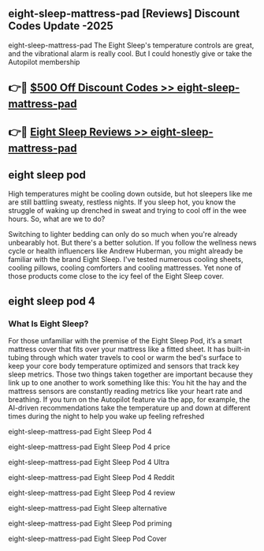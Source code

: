 ## eight-sleep-mattress-pad [Reviews​] Discount Codes Update -2025

eight-sleep-mattress-pad The Eight Sleep's temperature controls are great, and the vibrational alarm is really cool. But I could honestly give or take the Autopilot membership

## 👉🔴 [$500 Off Discount Codes >> eight-sleep-mattress-pad](http://download.freeplayer.one?title=eight-sleep-mattress-pad&ref=18-ES)

## 👉🔴 [Eight Sleep Reviews >> eight-sleep-mattress-pad](http://download.freeplayer.one?title=eight-sleep-mattress-pad&ref=18-ES)

## eight sleep pod

High temperatures might be cooling down outside, but hot sleepers like me are still battling sweaty, restless nights. If you sleep hot, you know the struggle of waking up drenched in sweat and trying to cool off in the wee hours. So, what are we to do?

Switching to lighter bedding can only do so much when you're already unbearably hot. But there's a better solution. If you follow the wellness news cycle or health influencers like Andrew Huberman, you might already be familiar with the brand Eight Sleep. I've tested numerous cooling sheets, cooling pillows, cooling comforters and cooling mattresses. Yet none of those products come close to the icy feel of the Eight Sleep cover.

## eight sleep pod 4

### What Is Eight Sleep?

For those unfamiliar with the premise of the Eight Sleep Pod, it’s a smart mattress cover that fits over your mattress like a fitted sheet. It has built-in tubing through which water travels to cool or warm the bed's surface to keep your core body temperature optimized and sensors that track key sleep metrics. Those two things taken together are important because they link up to one another to work something like this: You hit the hay and the mattress sensors are constantly reading metrics like your heart rate and breathing. If you turn on the Autopilot feature via the app, for example, the AI-driven recommendations take the temperature up and down at different times during the night to help you wake up feeling refreshed

eight-sleep-mattress-pad Eight Sleep Pod 4

eight-sleep-mattress-pad Eight Sleep Pod 4 price

eight-sleep-mattress-pad Eight Sleep Pod 4 Ultra

eight-sleep-mattress-pad Eight Sleep Pod 4 Reddit

eight-sleep-mattress-pad Eight Sleep Pod 4 review

eight-sleep-mattress-pad Eight Sleep alternative

eight-sleep-mattress-pad Eight Sleep Pod priming

eight-sleep-mattress-pad Eight Sleep Pod Cover